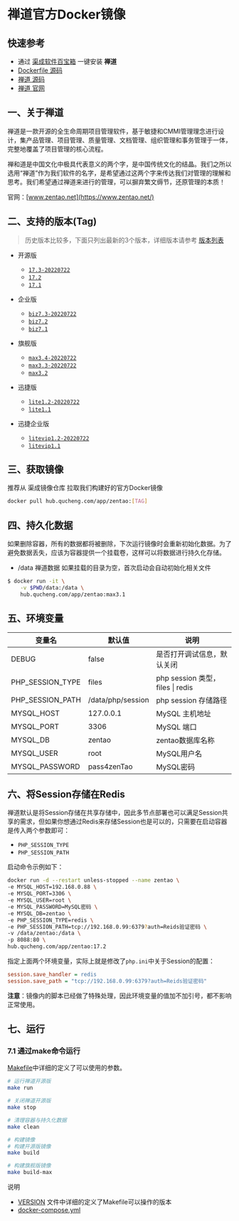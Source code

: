 # 禅道官方Docker镜像

## 快速参考

- 通过 [渠成软件百宝箱](https://www.qucheng.com/app-install/install-zentao-126.html) 一键安装 **禅道**
- [Dockerfile 源码](https://github.com/quicklyon/zentao-docker)
- [禅道 源码](https://github.com/easysoft/zentaopms)
- [禅道 官网](https://www.zentao.net/)

## 一、关于禅道

禅道是一款开源的全生命周期项目管理软件，基于敏捷和CMMI管理理念进行设计，集产品管理、项目管理、质量管理、文档管理、组织管理和事务管理于一体，完整地覆盖了项目管理的核心流程。

禅和道是中国文化中极具代表意义的两个字，是中国传统文化的结晶。我们之所以选用“禅道”作为我们软件的名字，是希望通过这两个字来传达我们对管理的理解和思考。我们希望通过禅道来进行的管理，可以摒弃繁文缛节，还原管理的本质！

官网：[www.zentao.net](https://www.zentao.net/)

## 二、支持的版本(Tag)

> 历史版本比较多，下面只列出最新的3个版本，详细版本请参考 [版本列表](https://hub.docker.com/r/easysoft/zentao/tags)

- 开源版
  - [`17.3-20220722`](https://www.zentao.net/download/zentaopms17.3-81058.html)
  - [`17.2`](https://www.zentao.net/dynamic/zentaopms17.2-81021.html)
  - [`17.1`](https://www.zentao.net/download/zentaopms17.1-80973.html)

- 企业版
  - [`biz7.3-20220722`](https://www.zentao.net/download/zentaopms.biz7.3-81060.html)
  - [`biz7.2`](https://www.zentao.net/dynamic/zentaopms.biz7.2-81022.html)
  - [`biz7.1`](https://www.zentao.net/download/zentaopms.biz7.1-80974.html)

- 旗舰版
  - [`max3.4-20220722`](https://www.zentao.net/download/max3.4-81061.html)
  - [`max3.3-20220722`](https://www.zentao.net/dynamic/max3.3-81023.html)
  - [`max3.2`](https://www.zentao.net/download/max3.2-80975.html)

- 迅捷版
  - [`lite1.2-20220722`](https://www.zentao.net/download/zentaolitev1.2-80982.html)
  - [`lite1.1`](https://www.zentao.net/dynamic/zentaolitev1.1-80683.html)

- 迅捷企业版
  - [`litevip1.2-20220722`](https://www.zentao.net/download/zentaolitevipv1.2-80983.html)
  - [`litevip1.1`](https://www.zentao.net/dynamic/zentaolitevipv1.1-80684.html)

## 三、获取镜像

推荐从 渠成镜像仓库 拉取我们构建好的官方Docker镜像

```bash
docker pull hub.qucheng.com/app/zentao:[TAG]
```

## 四、持久化数据

如果删除容器，所有的数据都将被删除，下次运行镜像时会重新初始化数据。为了避免数据丢失，应该为容器提供一个挂载卷，这样可以将数据进行持久化存储。

- /data 禅道数据
如果挂载的目录为空，首次启动会自动初始化相关文件

```bash
$ docker run -it \
    -v $PWD/data:/data \
    hub.qucheng.com/app/zentao:max3.1
```

## 五、环境变量

| 变量名           | 默认值        | 说明                             |
| ---------------- | ------------- | -------------------------------- |
| DEBUG            | false         | 是否打开调试信息，默认关闭       |
| PHP_SESSION_TYPE | files         | php session 类型，files \| redis |
| PHP_SESSION_PATH | /data/php/session | php session 存储路径             |
| MYSQL_HOST       | 127.0.0.1     | MySQL 主机地址                   |
| MYSQL_PORT       | 3306          | MySQL 端口                       |
| MYSQL_DB         | zentao        | zentao数据库名称                 |
| MYSQL_USER       | root          | MySQL用户名                      |
| MYSQL_PASSWORD   | pass4zenTao   | MySQL密码                        |

## 六、将Session存储在Redis

禅道默认是将Session存储在共享存储中，因此多节点部署也可以满足Session共享的需求，但如果你想通过Redis来存储Session也是可以的，只需要在启动容器是传入两个参数即可：

- `PHP_SESSION_TYPE`
- `PHP_SESSION_PATH`

启动命令示例如下：

```bash
docker run -d --restart unless-stopped --name zentao \
-e MYSQL_HOST=192.168.0.88 \
-e MYSQL_PORT=3306 \
-e MYSQL_USER=root \
-e MYSQL_PASSWORD=MySQL密码 \
-e MYSQL_DB=zentao \
-e PHP_SESSION_TYPE=redis \
-e PHP_SESSION_PATH=tcp://192.168.0.99:6379?auth=Reids验证密码 \
-v /data/zentao:/data \
-p 8088:80 \
hub.qucheng.com/app/zentao:17.2
```

指定上面两个环境变量，实际上就是修改了`php.ini`中关于Session的配置：

```ini
session.save_handler = redis
session.save_path = "tcp://192.168.0.99:6379?auth=Reids验证密码"
```

**注意**：镜像内的脚本已经做了特殊处理，因此环境变量的值加不加引号，都不影响正常使用。

## 七、运行

### 7.1 通过make命令运行

[Makefile](https://github.com/quicklyon/zentao-docker/blob/master/Makefile)中详细的定义了可以使用的参数。

```bash
# 运行禅道开源版
make run

# 关闭禅道开源版
make stop

# 清理容器与持久化数据
make clean

# 构建镜像
# 构建开源版镜像
make build

# 构建旗舰版镜像
make build-max

```

说明

- [VERSION](https://github.com/quicklyon/zentao-docker/blob/master/VERSION) 文件中详细的定义了Makefile可以操作的版本
- [docker-compose.yml](https://github.com/quicklyon/zentao-docker/blob/master/docker-compose.yml)
